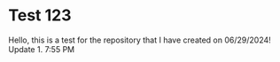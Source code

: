 # Test 123

Hello, this is a test for the repository that I have created on 06/29/2024!
Update 1. 7:55 PM
